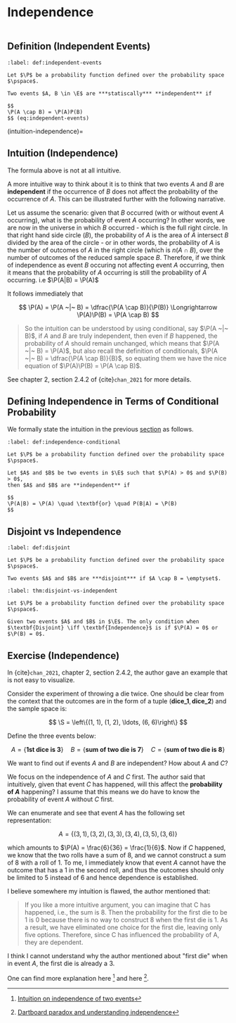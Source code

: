 # Independence

```{contents}
```

## Definition (Independent Events)

```{prf:definition} Independent Events
:label: def:independent-events

Let $\P$ be a probability function defined over the probability space $\pspace$.

Two events $A, B \in \E$ are ***statiscally*** **independent** if

$$
\P(A \cap B) = \P(A)P(B)
$$ (eq:independent-events)
```

(intuition-independence)=

## Intuition (Independence)

The formula above is not at all intuitive.

A more intuitive way to think about it is to think that two events $A$ and $B$
are **independent** if the occurrence of $B$ does not affect the probability of
the occurrence of $A$. This can be illustrated further with the following
narrative.

Let us assume the scenario: given that $B$ occurred (with or without event $A$
occurring), what is the probability of event $A$ occurring? In other words, we
are now in the universe in which $B$ occurred - which is the full right circle.
In that right hand side circle ($B$), the probability of $A$ is the area of $A$
intersect $B$ divided by the area of the circle - or in other words, the
probability of $A$ is the number of outcomes of $A$ in the right circle (which
is $n(A \cap B)$, over the number of outcomes of the reduced sample space $B$.
Therefore, if we think of independence as event $B$ occuring not affecting event
$A$ occurring, then it means that the probability of $A$ occurring is still the
probability of $A$ occurring. i.e $\P(A|B) = \P(A)$

It follows immediately that

$$
\P(A) = \P(A ~|~ B) = \dfrac{\P(A \cap B)}{\P(B)} \Longrightarrow \P(A)\P(B) = \P(A \cap B)
$$

> So the intuition can be understood by using conditional, say $\P(A ~|~ B)$, if
> $A$ and $B$ are truly independent, then even if $B$ happened, the probability
> of $A$ should remain unchanged, which means that $\P(A ~|~ B) = \P(A)$, but
> also recall the definition of conditionals,
> $\P(A ~|~ B) = \dfrac{\P(A \cap B)}{B}$, so equating them we have the nice
> equation of $\P(A)\P(B) = \P(A \cap B)$.

See chapter 2, section 2.4.2 of {cite}`chan_2021` for more details.

## Defining Independence in Terms of Conditional Probability

We formally state the intuition in the previous
[section](intuition-independence) as follows.

```{prf:definition} Definition of Independence in Terms of Conditional Probability
:label: def:independence-conditional

Let $\P$ be a probability function defined over the probability space $\pspace$.

Let $A$ and $B$ be two events in $\E$ such that $\P(A) > 0$ and $\P(B) > 0$,
then $A$ and $B$ are **independent** if

$$
\P(A|B) = \P(A) \quad \textbf{or} \quad P(B|A) = \P(B)
$$
```

## Disjoint vs Independence

```{prf:definition} Disjoint
:label: def:disjoint

Let $\P$ be a probability function defined over the probability space $\pspace$.

Two events $A$ and $B$ are ***disjoint*** if $A \cap B = \emptyset$.
```

```{prf:theorem} Disjoint vs Independence
:label: thm:disjoint-vs-independent

Let $\P$ be a probability function defined over the probability space $\pspace$.

Given two events $A$ and $B$ in $\E$. The only condition when
$\textbf{Disjoint} \iff \textbf{Independence}$ is if $\P(A) = 0$ or
$\P(B) = 0$.
```

## Exercise (Independence)

In {cite}`chan_2021`, chapter 2, section 2.4.2, the author gave an example that
is not easy to visualize.

Consider the experiment of throwing a die twice. One should be clear from the
context that the outcomes are in the form of a tuple
$(\textbf{dice_1}, \textbf{dice_2})$ and the sample space is:

$$
\S = \left\{(1, 1), (1, 2), \ldots, (6, 6)\right\}
$$

Define the three events below:

$$
A = \{\textbf{1st dice is 3}\} \quad B = \{\textbf{sum of two die is 7}\} \quad C = \{\textbf{sum of two die is 8}\}
$$

We want to find out if events $A$ and $B$ are independent? How about $A$ and
$C$?

We focus on the independence of $A$ and $C$ first. The author said that
intuitively, given that event $C$ has happened, will this affect the
**probability of $A$** happening? I assume that this means we do have to know
the probability of event $A$ without $C$ first.

We can enumerate and see that event $A$ has the following set representation:

$$
A = \{(3, 1), (3, 2), (3, 3), (3, 4), (3, 5), (3, 6)\}
$$

which amounts to $\P(A) = \frac{6}{36} = \frac{1}{6}$. Now if $C$ happened, we
know that the two rolls have a sum of $8$, and we cannot construct a sum of $8$
with a roll of $1$. To me, I immediately know that event $A$ cannot have the
outcome that has a $1$ in the second roll, and thus the outcomes should only be
limited to $5$ instead of $6$ and hence dependence is established.

I believe somewhere my intuition is flawed, the author mentioned that:

> If you like a more intuitive argument, you can imagine that C has happened,
> i.e., the sum is 8. Then the probability for the first die to be 1 is 0
> because there is no way to construct 8 when the first die is 1. As a result,
> we have eliminated one choice for the first die, leaving only five options.
> Therefore, since C has influenced the probability of A, they are dependent.

I think I cannot understand why the author mentioned about \"first die\" when in
event $A$, the first die is already a $3$.

One can find more explanation here [^mathstack1] and here [^mathstack2].

[^mathstack1]:
    [Intuition on independence of two events](https://math.stackexchange.com/questions/4403684/intuition-on-independence-of-two-events/)

[^mathstack2]:
    [Dartboard paradox and understanding independence](https://math.stackexchange.com/questions/3897127/dartboard-paradox-and-understanding-independence)
